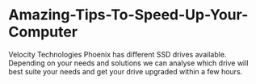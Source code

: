 # Amazing-Tips-To-Speed-Up-Your-Computer
Velocity Technologies Phoenix has different SSD drives available. Depending on your needs and solutions we can analyse which drive will best suite your needs and get your drive upgraded within a few hours.
